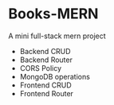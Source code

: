 # Books-MERN
A mini full-stack mern project

- Backend CRUD
- Backend Router
- CORS Policy
- MongoDB operations
- Frontend CRUD 
- Frontend Router 
